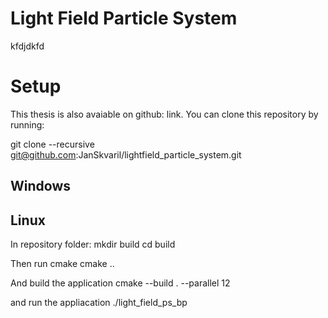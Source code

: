 # Light Field Particle System
kfdjdkfd

# Setup
This thesis is also avaiable on github: link. You can clone this repository by running: 

git clone --recursive git@github.com:JanSkvaril/lightfield_particle_system.git

## Windows

## Linux
In repository folder:
mkdir build
cd build

Then run cmake
cmake ..

And build the application
cmake --build . --parallel 12

and run the appliacation
./light_field_ps_bp 

